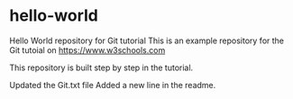 # hello-world
Hello World repository for Git tutorial
This is an example repository for the Git tutoial on https://www.w3schools.com

This repository is built step by step in the tutorial.

Updated the Git.txt file
Added a new line in the readme.

